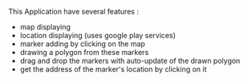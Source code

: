 This Application have several features :
 - map displaying
 - location displaying (uses google play services)
 - marker adding by clicking on the map
 - drawing a polygon from these markers
 - drag and drop the markers with auto-update of the drawn polygon
 - get the address of the marker's location by clicking on it
